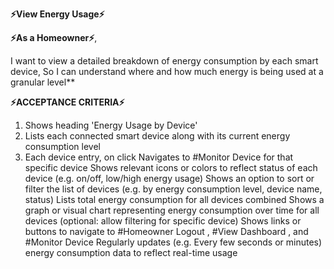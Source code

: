 **⚡View Energy Usage⚡**

**⚡As a Homeowner⚡**,

I want to view a detailed breakdown of energy consumption by each smart device,
So I can understand where and how much energy is being used at a granular level**

**⚡ACCEPTANCE CRITERIA⚡**
1. Shows heading 'Energy Usage by Device'
2. Lists each connected smart device along with its current energy consumption level
3. Each device entry, on click
Navigates to #Monitor Device  for that specific device
Shows relevant icons or colors to reflect status of each device (e.g. on/off, low/high energy usage)
Shows an option to sort or filter the list of devices (e.g. by energy consumption level, device name, status)
Lists total energy consumption for all devices combined
Shows a graph or visual chart representing energy consumption over time for all devices (optional: allow filtering for specific device)
Shows links or buttons to navigate to #Homeowner Logout , #View Dashboard , and #Monitor Device 
Regularly updates (e.g. Every few seconds or minutes) energy consumption data to reflect real-time usage

